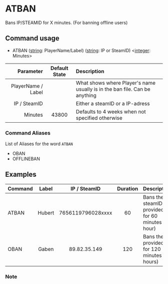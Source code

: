 # ATBAN

Bans IP/STEAMID for X minutes. (For banning offline users)

## Command usage

* ATBAN ([string][csharp]: PlayerName/Label) ([string][csharp]: IP or SteamID) <[integer][csharp]: Minutes>

Parameter | Default State | Description
--: | :--: | :--
PlayerName / Label | | What shows where Player's name usually is in the ban file. Can be anything
IP / SteamID | | Either a steamID or a IP-adress
Minutes | 43800 | Defaults to 4 weeks when not specified otherwise

### Command Aliases

List of Aliases for the word `ATBAN`

* OBAN
* OFFLINEBAN

## Examples

Command | Label | IP / SteamID | Duration | Description
--- | :---: | :---: | :---: | ---
ATBAN | Hubert | 7656119796028xxxx | 60 | Bans the steamID provided for 60 minutes (1 hour)
OBAN | Gaben | 89.82.35.149 | 120 | Bans the IP provided for 120 minutes (2 hours)

### Note

[csharp]: https://docs.microsoft.com/en-us/dotnet/csharp/language-reference/keywords/built-in-types-table
[player]: ../Variables.md
[resources]: ../Resources.md